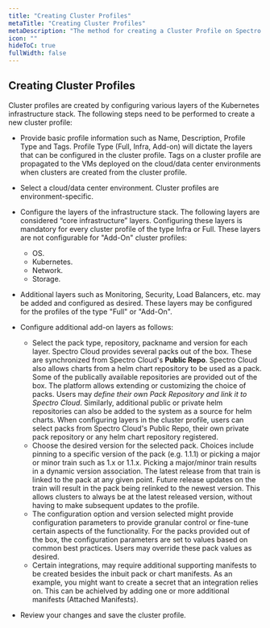 ```yaml
---
title: "Creating Cluster Profiles"
metaTitle: "Creating Cluster Profiles"
metaDescription: "The method for creating a Cluster Profile on Spectro Cloud"
icon: ""
hideToC: true
fullWidth: false
---
```


## Creating Cluster Profiles

Cluster profiles are created by configuring various layers of the Kubernetes infrastructure stack. The following steps need to be performed to create a new cluster profile:

* Provide basic profile information such as Name, Description, Profile Type and Tags. Profile Type (Full, Infra, Add-on) will dictate the layers that can be configured in the cluster profile. Tags on a cluster profile are propagated to the VMs deployed on the cloud/data center environments when clusters are created from the cluster profile.
* Select a cloud/data center environment. Cluster profiles are environment-specific.
* Configure the layers of the infrastructure stack. The following layers are considered “core infrastructure” layers. Configuring these layers is mandatory for every cluster profile of the type Infra or Full. These layers are not configurable for "Add-On" cluster profiles:
  * OS.
  * Kubernetes.
  * Network.
  * Storage.
* Additional layers such as Monitoring, Security, Load Balancers, etc. may be added and configured as desired. These layers may be configured for the profiles of the type "Full" or "Add-On".
* Configure additional add-on layers as follows:
  * Select the pack type, repository, packname and version for each layer. Spectro Cloud provides several packs out of the box. These are synchronized from Spectro Cloud's **Public Repo**. Spectro Cloud also allows charts from a helm chart repository to be used as a pack. Some of the publically available repositories are provided out of the box. The platform allows extending or customizing the choice of packs. Users may *define their own Pack Repository and link it to Spectro Cloud*. Similarly, additional public or private helm repositories can also be added to the system as a source for helm charts. When configuring layers in the cluster profile, users can select packs from Spectro Cloud's Public Repo, their own private pack repository or any helm chart repository registered.
  * Choose the desired version for the selected pack. Choices include pinning to a specific version of the pack (e.g. 1.1.1) or picking a major or minor train such as 1.x or 1.1.x. Picking a major/minor train results in a dynamic version association. The latest release from that train is linked to the pack at any given point. Future release updates on the train will result in the pack being relinked to the newest version. This allows clusters to always be at the latest released version, without having to make subsequent updates to the profile.
  * The configuration option and version selected might provide configuration parameters to provide granular control or fine-tune certain aspects of the functionality. For the packs provided out of the box, the configuration parameters are set to values based on common best practices. Users may override these pack values as desired.
  * Certain integrations, may require additional supporting manifests to be created besides the inbuit pack or chart manifests. As an example, you might want to create a secret that an integration relies on. This can be achielved by adding one or more additional manifests (Attached Manifests). 

* Review your changes and save the cluster profile.
